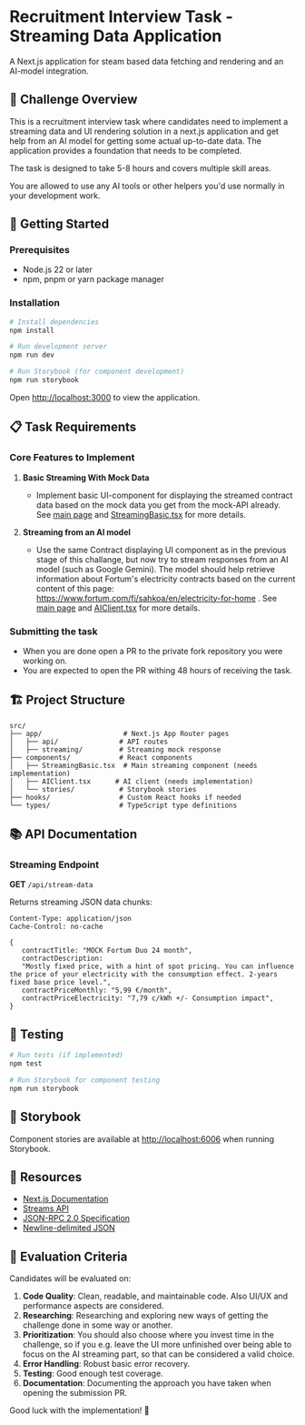 # Recruitment Interview Task - Streaming Data Application

A Next.js application for steam based data fetching and rendering and an AI-model integration.

## 🎯 Challenge Overview

This is a recruitment interview task where candidates need to implement a streaming data and UI rendering solution in a next.js application and get help from an AI model for getting some actual up-to-date data. The application provides a foundation that needs to be completed.

The task is designed to take 5-8 hours and covers multiple skill areas.

You are allowed to use any AI tools or other helpers you'd use normally in your development work.

## 🚀 Getting Started

### Prerequisites

- Node.js 22 or later
- npm, pnpm or yarn package manager

### Installation

```bash
# Install dependencies
npm install

# Run development server
npm run dev

# Run Storybook (for component development)
npm run storybook

```

Open [http://localhost:3000](http://localhost:3000) to view the application.

## 📋 Task Requirements

### Core Features to Implement

1. **Basic Streaming With Mock Data**

   - Implement basic UI-component for displaying the streamed
     contract data based on the mock data you get from the mock-API
     already. See [main page](./src/app/page.tsx) and [StreamingBasic.tsx](./src/components/StreamingBasic.tsx) for more details.

2. **Streaming from an AI model**

   - Use the same Contract displaying UI component as in the previous
     stage of this challange, but now try to stream responses from an
     AI model (such as Google Gemini). The model should help retrieve information about Fortum's electricity contracts based on the current content of this page:
     https://www.fortum.com/fi/sahkoa/en/electricity-for-home . See [main page](./src/app/page.tsx) and [AIClient.tsx](./src/components/AIClient.tsx) for more details.

### Submitting the task

- When you are done open a PR to the private fork repository you were working on.
- You are expected to open the PR withing 48 hours of receiving the task.

## 🏗 Project Structure

```
src/
├── app/                    # Next.js App Router pages
│   ├── api/               # API routes
│   ├── streaming/         # Streaming mock response
├── components/            # React components
│   ├── StreamingBasic.tsx  # Main streaming component (needs implementation)
│   ├── AIClient.tsx      # AI client (needs implementation)
│   └── stories/           # Storybook stories
├── hooks/                 # Custom React hooks if needed
└── types/                 # TypeScript type definitions
```

## 📚 API Documentation

### Streaming Endpoint

**GET** `/api/stream-data`

Returns streaming JSON data chunks:

```
Content-Type: application/json
Cache-Control: no-cache

{
   contractTitle: "MOCK Fortum Duo 24 month",
   contractDescription:
   "Mostly fixed price, with a hint of spot pricing. You can influence the price of your electricity with the consumption effect. 2-years fixed base price level.",
   contractPriceMonthly: "5,99 €/month",
   contractPriceElectricity: "7,79 c/kWh +/- Consumption impact",
}
```

## 🧪 Testing

```bash
# Run tests (if implemented)
npm test

# Run Storybook for component testing
npm run storybook
```

## 🎨 Storybook

Component stories are available at [http://localhost:6006](http://localhost:6006) when running Storybook.

## 📖 Resources

- [Next.js Documentation](https://nextjs.org/docs)
- [Streams API](https://developer.mozilla.org/en-US/docs/Web/API/Streams_API)
- [JSON-RPC 2.0 Specification](https://www.jsonrpc.org/specification)
- [Newline-delimited JSON](https://en.wikipedia.org/wiki/JSON_streaming#Newline-delimited_JSON)

## 🤔 Evaluation Criteria

Candidates will be evaluated on:

1. **Code Quality**: Clean, readable, and maintainable code. Also UI/UX and performance aspects are considered.
2. **Researching**: Researching and exploring new ways of getting the challenge done in some way or another.
3. **Prioritization**: You should also choose where you invest time in the challenge, so if you e.g. leave the UI more unfinished over being able to focus on the AI streaming part, so that can be considered a valid choice.
4. **Error Handling**: Robust basic error recovery.
5. **Testing**: Good enough test coverage.
6. **Documentation**: Documenting the approach you have taken when opening the submission PR.

Good luck with the implementation! 🚀
